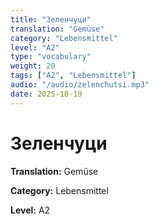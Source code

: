 ```yaml
---
title: "Зеленчуци"
translation: "Gemüse"
category: "Lebensmittel"
level: "A2"
type: "vocabulary"
weight: 20
tags: ["A2", "Lebensmittel"]
audio: "/audio/zelenchutsi.mp3"
date: 2025-10-19
---
```


# Зеленчуци

**Translation:** Gemüse

**Category:** Lebensmittel

**Level:** A2

